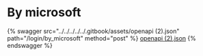 # By microsoft

{% swagger src="../../../../../.gitbook/assets/openapi (2).json" path="/login/by_microsoft" method="post" %}
[openapi (2).json](<../../../../../.gitbook/assets/openapi (2).json>)
{% endswagger %}
